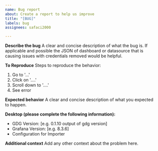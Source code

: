 ```yaml
---
name: Bug report
about: Create a report to help us improve
title: "[BUG]"
labels: bug
assignees: safaci2000

---
```


**Describe the bug**
A clear and concise description of what the bug is.  If applicable and possible the JSON of dashboard or datasource that is causing issues with credentials removed would be helpful.

**To Reproduce**
Steps to reproduce the behavior:
1. Go to '...'
2. Click on '....'
3. Scroll down to '....'
4. See error

**Expected behavior**
A clear and concise description of what you expected to happen.

**Desktop (please complete the following information):**
 - GDG Version: [e.g. 0.1.10 output of gdg version]
 - Grafana Version: [e.g. 8.3.6] 
 - Configuration for Importer


**Additional context**
Add any other context about the problem here.

